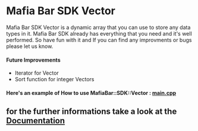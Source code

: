 # Mafia Bar SDK Vector
Mafia Bar SDK Vector is a dynamic array that you can use to store any data types in it.
Mafia Bar SDK already has everything that you need and it's well performed.
So have fun with it and If you can find any improvments or bugs please let us know.
#### Future Improvements
- Iterator for Vector
- Sort function for integer Vectors

#### Here's an example of How to use MafiaBar::SDK::Vector : [main.cpp](https://github.com/MafiaBar/Mafia-Bar-SDK/blob/master/MBVector/main.cpp)

## for the further informations take a look at the [Documentation](https://mafia-bar.gitbook.io/mafia-bar-sdk/mafia-bar-vector)
